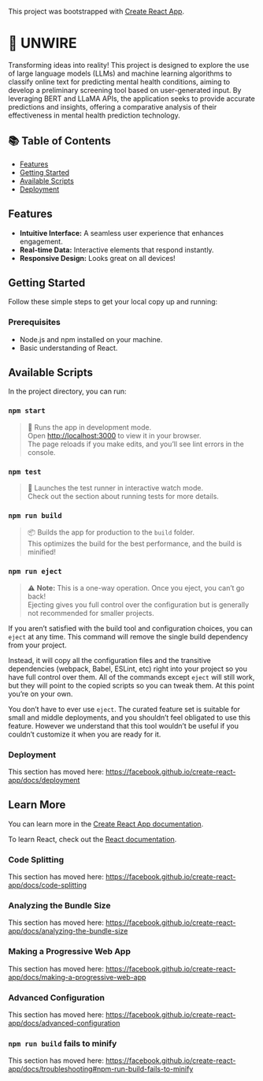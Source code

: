 This project was bootstrapped with [Create React App](https://github.com/facebook/create-react-app).

# 🚀 UNWIRE

Transforming ideas into reality! This project is designed to explore the use of large language models (LLMs) and machine learning algorithms to classify online text for predicting mental health conditions, aiming to develop a preliminary screening tool based on user-generated input. By leveraging BERT and LLaMA APIs, the application seeks to provide accurate predictions and insights, offering a comparative analysis of their effectiveness in mental health prediction technology.

## 📚 Table of Contents

- [Features](#features)
- [Getting Started](#getting-started)
- [Available Scripts](#available-scripts)
- [Deployment](#deployment)

## Features

- **Intuitive Interface:** A seamless user experience that enhances engagement.
- **Real-time Data:** Interactive elements that respond instantly.
- **Responsive Design:** Looks great on all devices!
  
## Getting Started

Follow these simple steps to get your local copy up and running:

### Prerequisites

- Node.js and npm installed on your machine.
- Basic understanding of React.

## Available Scripts

In the project directory, you can run:

### `npm start`

> 🚀 Runs the app in development mode.  
> Open [http://localhost:3000](http://localhost:3000) to view it in your browser.  
> The page reloads if you make edits, and you’ll see lint errors in the console.

### `npm test`

> 🧪 Launches the test runner in interactive watch mode.  
> Check out the section about running tests for more details.

### `npm run build`

> 📦 Builds the app for production to the `build` folder.  
> This optimizes the build for the best performance, and the build is minified!

### `npm run eject`

> ⚠️ **Note:** This is a one-way operation. Once you eject, you can’t go back!  
> Ejecting gives you full control over the configuration but is generally not recommended for smaller projects.


If you aren’t satisfied with the build tool and configuration choices, you can `eject` at any time. This command will remove the single build dependency from your project.

Instead, it will copy all the configuration files and the transitive dependencies (webpack, Babel, ESLint, etc) right into your project so you have full control over them. All of the commands except `eject` will still work, but they will point to the copied scripts so you can tweak them. At this point you’re on your own.

You don’t have to ever use `eject`. The curated feature set is suitable for small and middle deployments, and you shouldn’t feel obligated to use this feature. However we understand that this tool wouldn’t be useful if you couldn’t customize it when you are ready for it.

### Deployment

This section has moved here: https://facebook.github.io/create-react-app/docs/deployment

## Learn More

You can learn more in the [Create React App documentation](https://facebook.github.io/create-react-app/docs/getting-started).

To learn React, check out the [React documentation](https://reactjs.org/).

### Code Splitting

This section has moved here: https://facebook.github.io/create-react-app/docs/code-splitting

### Analyzing the Bundle Size

This section has moved here: https://facebook.github.io/create-react-app/docs/analyzing-the-bundle-size

### Making a Progressive Web App

This section has moved here: https://facebook.github.io/create-react-app/docs/making-a-progressive-web-app

### Advanced Configuration

This section has moved here: https://facebook.github.io/create-react-app/docs/advanced-configuration

### `npm run build` fails to minify

This section has moved here: https://facebook.github.io/create-react-app/docs/troubleshooting#npm-run-build-fails-to-minify
